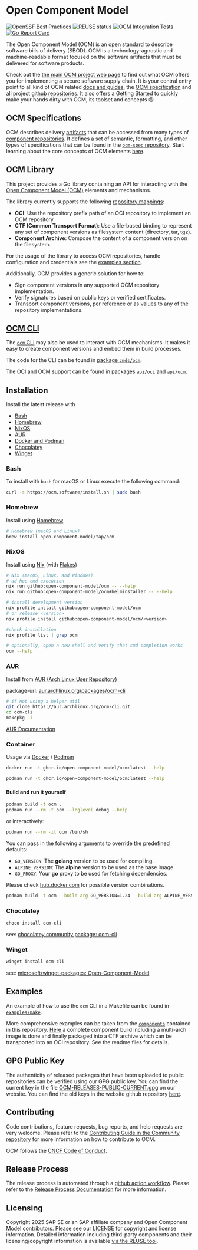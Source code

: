 # Open Component Model

[![OpenSSF Best Practices](https://bestpractices.coreinfrastructure.org/projects/7156/badge)](https://bestpractices.coreinfrastructure.org/projects/7156)
[![REUSE status](https://api.reuse.software/badge/github.com/open-component-model/ocm)](https://api.reuse.software/info/github.com/open-component-model/ocm)
[![OCM Integration Tests](https://github.com/open-component-model/ocm-integrationtest/actions/workflows/integrationtest.yaml/badge.svg?branch=main)](https://open-component-model.github.io/ocm-integrationtest/report.html)
[![Go Report Card](https://goreportcard.com/badge/ocm.software/ocm)](https://goreportcard.com/report/ocm.software/ocm)

The Open Component Model (OCM) is an open standard to describe software bills of delivery (SBOD). OCM is a technology-agnostic and machine-readable format focused on the software artifacts that must be delivered for software products.

Check out the [the main OCM project web page](https://ocm.software) to find out what OCM offers you for implementing a secure software supply chain. It is your central entry point to all kind of OCM related [docs and guides](https://ocm.software/docs/overview/about), the [OCM specification](https://ocm.software/docs/overview/specification/) and all project [github repositories](https://github.com/open-component-model). It also offers a [Getting Started](https://ocm.software/docs/getting-started/) to quickly make your hands dirty with OCM, its toolset and concepts :smiley:

## OCM Specifications

OCM describes delivery [artifacts](https://github.com/open-component-model/ocm-spec/tree/main/doc/01-model/02-elements-toplevel.md#artifacts-resources-and-sources) that can be accessed from many types of [component repositories](https://github.com/open-component-model/ocm-spec/tree/main/doc/01-model/01-model.md#component-repositories). It defines a set of semantic, formatting, and other types of specifications that can be found in the [`ocm-spec` repository](https://github.com/open-component-model/ocm-spec). Start learning about the core concepts of OCM elements [here](https://github.com/open-component-model/ocm-spec/tree/main/doc/01-model/02-elements-toplevel.md#model-elements).

## OCM Library

This project provides a Go library containing an API for interacting with the
[Open Component Model (OCM)](https://github.com/open-component-model/ocm-spec) elements and mechanisms.

The library currently supports the following [repository mappings](https://github.com/open-component-model/ocm-spec/tree/main/doc/03-persistence/02-mappings.md#mappings-for-ocm-persistence):

- **OCI**: Use the repository prefix path of an OCI repository to implement an OCM
  repository.
- **CTF (Common Transport Format)**: Use a file-based binding to represent any set of
  component versions as filesystem content (directory, tar, tgz).
- **Component Archive**: Compose the content of a component version on the
  filesystem.

For the usage of the library to access OCM repositories, handle configuration and credentials see the [examples section](examples/lib/README.md).

Additionally, OCM provides a generic solution for how to:

- Sign component versions in any supported OCM repository implementation.
- Verify signatures based on public keys or verified certificates.
- Transport component versions, per reference or as values to any of the
  repository implementations.

## [OCM CLI](docs/reference/ocm.md)

The [`ocm` CLI](docs/reference/ocm.md) may also be used to interact with OCM mechanisms. It makes it easy to create component versions and embed them in build processes.

The code for the CLI can be found in [package `cmds/ocm`](cmds/ocm).

The OCI and OCM support can be found in packages
[`api/oci`](api/oci) and [`api/ocm`](api/ocm).

## Installation

Install the latest release with

- [Bash](#bash)
- [Homebrew](#homebrew)
- [NixOS](#nixos)
- [AUR](#aur)
- [Docker and Podman](#container)
- [Chocolatey](#chocolatey)
- [Winget](#winget)

### Bash

To install with `bash` for macOS or Linux execute the following command:

```bash
curl -s https://ocm.software/install.sh | sudo bash
```

### Homebrew

Install using [Homebrew](https://brew.sh)

```bash
# Homebrew (macOS and Linux)
brew install open-component-model/tap/ocm
```

### NixOS

Install using [Nix](https://nixos.org) (with [Flakes](https://nixos.wiki/wiki/Flakes))

```bash
# Nix (macOS, Linux, and Windows)
# ad-hoc cmd execution
nix run github:open-component-model/ocm -- --help
nix run github:open-component-model/ocm#helminstaller -- --help

# install development version
nix profile install github:open-component-model/ocm
# or release <version>
nix profile install github:open-component-model/ocm/<version>

#check installation
nix profile list | grep ocm

# optionally, open a new shell and verify that cmd completion works
ocm --help
```

### AUR

Install from [AUR (Arch Linux User Repository)](https://archlinux.org/)

package-url: [aur.archlinux.org/packages/ocm-cli](https://aur.archlinux.org/packages/ocm-cli)

```bash
# if not using a helper util
git clone https://aur.archlinux.org/ocm-cli.git
cd ocm-cli
makepkg -i
```

[AUR Documentation](https://wiki.archlinux.org/title/Arch_User_Repository)

### Container

Usage via [Docker](https://www.docker.com/) / [Podman](https://podman.io/)

```bash
docker run -t ghcr.io/open-component-model/ocm:latest --help
```

```bash
podman run -t ghcr.io/open-component-model/ocm:latest --help
```

#### Build and run it yourself

```bash
podman build -t ocm .
podman run --rm -t ocm --loglevel debug --help
```

or interactively:

```bash
podman run --rm -it ocm /bin/sh
```

You can pass in the following arguments to override the predefined defaults:

- `GO_VERSION`: The **golang** version to be used for compiling.
- `ALPINE_VERSION`: The **alpine** version to be used as the base image.
- `GO_PROXY`: Your **go** proxy to be used for fetching dependencies.

Please check [hub.docker.com](https://hub.docker.com/_/golang/tags?page=1&name=alpine) for possible version combinations.

```bash
podman build -t ocm --build-arg GO_VERSION=1.24 --build-arg ALPINE_VERSION=3.21 --build-arg GO_PROXY=https://proxy.golang.org .
```

### Chocolatey

```powershell
choco install ocm-cli
```

see: [chocolatey community package: ocm-cli](https://community.chocolatey.org/packages/ocm-cli)

### Winget

```powershell
winget install ocm-cli
```

see: [microsoft/winget-packages: Open-Component-Model](https://github.com/microsoft/winget-pkgs/tree/master/manifests/o/Open-Component-Model)

## Examples

An example of how to use the `ocm` CLI in a Makefile can be found in [`examples/make`](examples/make/Makefile).

More comprehensive examples can be taken from the [`components`](components) contained in this repository. [Here](components/helmdemo/README.md) a complete component build including a multi-arch image is done and finally packaged into a CTF archive which can be transported into an OCI repository. See the readme files for details.

## GPG Public Key

The authenticity of released packages that have been uploaded to public repositories can be verified using our GPG public key. You can find the current key in the file [OCM-RELEASES-PUBLIC-CURRENT.gpg](https://ocm.software/gpg/OCM-RELEASES-PUBLIC-CURRENT.gpg) on our website. You can find the old keys in the website github repository [here](https://github.com/open-component-model/ocm-website/tree/main/static/gpg).

## Contributing

Code contributions, feature requests, bug reports, and help requests are very welcome. Please refer to the [Contributing Guide in the Community repository](https://github.com/open-component-model/community/blob/main/CONTRIBUTING.md) for more information on how to contribute to OCM.

OCM follows the [CNCF Code of Conduct](https://github.com/cncf/foundation/blob/main/code-of-conduct.md).

## Release Process

The release process is automated through a [github action workflow](https://github.com/open-component-model/ocm/actions/workflows/release.yaml).
Please refer to the [Release Process Documentation](RELEASE_PROCESS.md) for more information.

## Licensing

Copyright 2025 SAP SE or an SAP affiliate company and Open Component Model contributors.
Please see our [LICENSE](LICENSE) for copyright and license information.
Detailed information including third-party components and their licensing/copyright information is available [via the REUSE tool](https://api.reuse.software/info/github.com/open-component-model/ocm).
